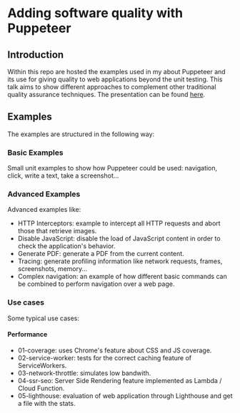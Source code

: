 # Adding software quality with Puppeteer

## Introduction
Within this repo are hosted the examples used in my about Puppeteer and its use for giving quality to web applications beyond the unit testing. This talk aims to show different approaches to complement other traditional quality assurance techniques. The presentation can be found [here](https://es.slideshare.net/sema_hkd/commit-conf-2018-testing-qa-y-puppeteer).

## Examples
The examples are structured in the following way:

### Basic Examples
Small unit examples to show how Puppeteer could be used: navigation, click, write a text, take a screenshot...

### Advanced Examples
Advanced examples like:
- HTTP Interceptors: example to intercept all HTTP requests and abort those that retrieve images.
- Disable JavaScript: disable the load of JavaScript content in order to check the application's behavior.
- Generate PDF: generate a PDF from the current content.
- Tracing: generate profiling information like network requests, frames, screenshots, memory...
- Complex navigation: an example of how different basic commands can be combined to perform navigation over a web page.

### Use cases
Some typical use cases:
#### Performance
- 01-coverage: uses Chrome's feature about CSS and JS coverage.
- 02-service-worker: tests for the correct caching feature of ServiceWorkers.
- 03-network-throttle: simulates low bandwith.
- 04-ssr-seo: Server Side Rendering feature implemented as Lambda / Cloud Function.
- 05-lighthouse: evaluation of web application through Lighthouse and get a file with the stats.

